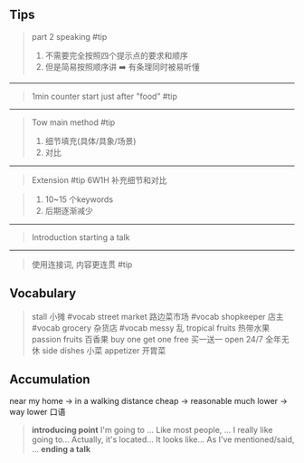 ## Tips

> part 2 speaking #tip 
> 1. 不需要完全按照四个提示点的要求和顺序
> 2. 但是简易按照顺序讲 ➡️  有条理同时被易听懂
---
> 1min counter start just after "food" #tip 
---

> Tow main method #tip 
> 1. 细节填充(具体/具象/场景) 
> 2. 对比
---
> Extension #tip 
> 6W1H 补充细节和对比

> 1. 10~15 个keywords
> 2. 后期逐渐减少

---
> Introduction
> starting a talk
---

> 使用连接词, 内容更连贯 #tip 
## Vocabulary
> stall 小摊 #vocab 
> street market 路边菜市场 #vocab 
> shopkeeper 店主 #vocab 
> grocery 杂货店 #vocab 
> messy 乱
> tropical fruits 热带水果
> passion fruits 百香果
> buy one get one free 买一送一
> open 24/7 全年无休
> side dishes 小菜
> appetizer 开胃菜
## Accumulation

near my home -> in a walking distance
cheap -> reasonable
much lower -> way lower 口语

> **introducing point**
> I'm going to ...
> Like most people, ...
> I really like going to...
> Actually, it's located...
> It looks like...
> As I've mentioned/said, ...
> **ending a talk**
> 